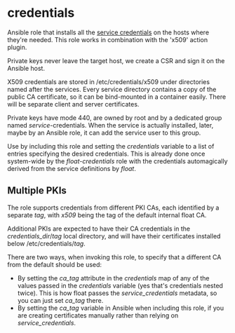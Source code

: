credentials
===

Ansible role that installs all the [service
credentials](../docs/service_mesh.md#mutual-service-authentication) on
the hosts where they're needed. This role works in combination with
the 'x509' action plugin.

Private keys never leave the target host, we create a CSR and sign it
on the Ansible host.

X509 credentials are stored in /etc/credentials/x509 under directories
named after the services. Every service directory contains a copy of
the public CA certificate, so it can be bind-mounted in a container
easily. There will be separate client and server certificates.

Private keys have mode 440, are owned by root and by a dedicated group
named *service*-credentials. When the service is actually installed,
later, maybe by an Ansible role, it can add the service user to this
group.

Use by including this role and setting the *credentials* variable to a
list of entries specifying the desired credentials. This is already
done once system-wide by the *float-credentials* role with the
credentials automagically derived from the service definitions by
*float*.

## Multiple PKIs

The role supports credentials from different PKI CAs, each identified
by a separate *tag*, with *x509* being the tag of the default internal
float CA.

Additional PKIs are expected to have their CA credentials in the
*credentials_dir*/*tag* local directory, and will have their
certificates installed below /etc/credentials/*tag*.

There are two ways, when invoking this role, to specify that a
different CA from the default should be used:

* By setting the *ca_tag* attribute in the *credentials* map of any of
  the values passed in the *credentials* variable (yes that's
  credentials nested twice). This is how float passes the
  *service_credentials* metadata, so you can just set *ca_tag* there.
* By setting the *ca_tag* variable in Ansible when including this
  role, if you are creating certificates manually rather than relying
  on *service_credentials*.
  
